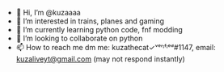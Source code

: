 - 👋 Hi, I’m @kuzaaaa
- 👀 I’m interested in trains, planes and gaming
- 🌱 I’m currently learning python code, fnf modding
- 💞️ I’m looking to collaborate on python
- 📫 How to reach me dm me: kuzathecat✓ᵛᵉʳᶦᶠᶦᵉᵈ#1147, email: kuzaliveyt@gmail.com (may not respond instantly)

<!---
kuzaaaa/kuzaaaa is a ✨ special ✨ repository because its `README.md` (this file) appears on your GitHub profile.
You can click the Preview link to take a look at your changes.
--->
